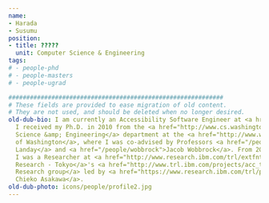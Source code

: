 ```yaml
---
name:
- Harada
- Susumu
position:
- title: ?????
  unit: Computer Science & Engineering
tags:
# - people-phd
# - people-masters
# - people-ugrad

############################################################
# These fields are provided to ease migration of old content.
# They are not used, and should be deleted when no longer desired.
old-dub-bio: I am currently an Accessibility Software Engineer at <a href="http://www.apple.com">Apple</a>.
  I received my Ph.D. in 2010 from the <a href="http://www.cs.washington.edu">Computer
  Science &amp; Engineering</a> department at the <a href="http://www.washington.edu">University
  of Washington</a>, where I was co-advised by Professors <a href="/people/landay">James
  Landay</a> and <a href="/people/wobbrock">Jacob Wobbrock</a>. From 2010 to 2013
  I was a Researcher at <a href="http://www.research.ibm.com/trl/extfnt_e.htm">IBM
  Research - Tokyo</a>'s <a href="http://www.trl.ibm.com/projects/acc_tech/index_e.htm">Accessibility
  Research group</a> led by <a href="https://www.research.ibm.com/trl/people/chie/index_e.htm">Dr.
  Chieko Asakawa</a>.
old-dub-photo: icons/people/profile2.jpg
---
```

